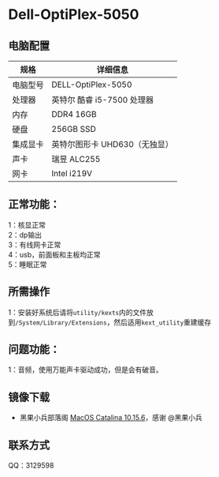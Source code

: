 # Dell-OptiPlex-5050
## 电脑配置

| 规格     | 详细信息               |
| -------- |--------------------|
| 电脑型号 | DELL-OptiPlex-5050 |
| 处理器   | 英特尔 酷睿 i5-7500 处理器 |
| 内存     | DDR4 16GB          |
| 硬盘     | 256GB SSD          |
| 集成显卡 | 英特尔图形卡 UHD630（无独显） |
| 声卡     | 瑞昱 ALC255          |
| 网卡     | Intel i219V        |

## 正常功能：
1：核显正常  
2：dp输出   
3：有线网卡正常  
4：usb，前面板和主板均正常  
5：睡眠正常  

## 所需操作
1：安装好系统后请将`utility/kexts`内的文件放到`/System/Library/Extensions`，然后适用`kext_utility`重建缓存

## 问题功能：
1：音频，使用万能声卡驱动成功，但是会有破音。


## 镜像下载
- 黑果小兵部落阁 [MacOS Catalina 10.15.6](https://blog.daliansky.net/macOS-Catalina-10.15.6-19G73-Release-version-with-Clover-5119-original-image-Double-EFI-Version-UEFI-and-MBR.html)，感谢 @黑果小兵

## 联系方式
QQ：3129598